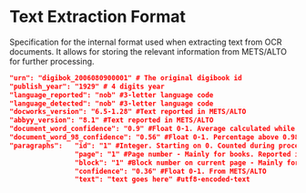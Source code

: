 # Text Extraction Format
Specification for the internal format used when extracting text from OCR documents. It allows for storing the relevant information from METS/ALTO for further processing.

```json
"urn": "digibok_2006080900001" # The original digibook id
"publish_year": "1929" # 4 digits year
"language_reported": "nob" #3-letter language code
"language_detected": "nob" #3-letter language code
"docworks_version": "6.5-1.28" #Text reported in METS/ALTO
"abbyy_version": "8.1" #Text reported in METS/ALTO
"document_word_confidence": "0.9" #Float 0-1. Average calculated while processing. 
"document_word_98_confidence": "0.56" #Float 0-1. Percentage above 0.98 confidence. Calculated while processing 
"paragraphs":   "id": "1" #Integer. Starting on 0. Counted during processing.
                "page": "1" #Page number - Mainly for books. Reported in METS/ALTO
                "block": "1" #Block number on current page - Mainly for books. Reported in METS/ALTO
                "confidence": "0.36" #Float 0-1. From METS/ALTO
                "text": "text goes here" #utf8-encoded-text
```
